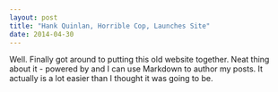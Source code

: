 ```yaml
---
layout: post
title: "Hank Quinlan, Horrible Cop, Launches Site"
date: 2014-04-30
---
```


Well. Finally got around to putting this old website together. Neat thing about it - powered by and I can use Markdown to author my posts. It actually is a lot easier than I thought it was going to be.
